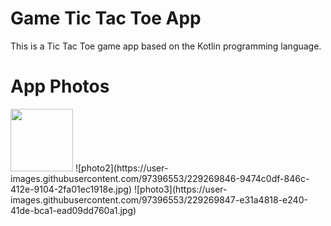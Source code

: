 # Game Tic Tac Toe App
This is a Tic Tac Toe game app based on the Kotlin programming language.
# App Photos

<img src="[https://your-image-url.type](https://user-images.githubusercontent.com/97396553/229269848-d22b5f10-363a-4b6e-8636-525b3b9c9c35.jpg)" width="100px">
![photo2](https://user-images.githubusercontent.com/97396553/229269846-9474c0df-846c-412e-9104-2fa01ec1918e.jpg)
![photo3](https://user-images.githubusercontent.com/97396553/229269847-e31a4818-e240-41de-bca1-ead09dd760a1.jpg)
